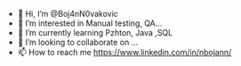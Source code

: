 - 👋 Hi, I’m @Boj4nN0vakovic
- 👀 I’m interested in Manual testing, QA...
- 🌱 I’m currently learning Pzhton, Java ,SQL
- 💞️ I’m looking to collaborate on ...
- 📫 How to reach me https://www.linkedin.com/in/nbojann/

<!---
Boj4nN0vakovic/Boj4nN0vakovic is a ✨ special ✨ repository because its `README.md` (this file) appears on your GitHub profile.
You can click the Preview link to take a look at your changes.
--->
